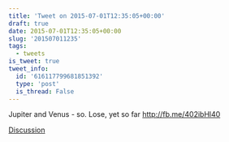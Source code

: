 ```yaml
---
title: 'Tweet on 2015-07-01T12:35:05+00:00'
draft: true
date: 2015-07-01T12:35:05+00:00
slug: '201507011235'
tags:
  - tweets
is_tweet: true
tweet_info:
  id: '616117799681851392'
  type: 'post'
  is_thread: False
---
```




Jupiter and Venus - so. Lose, yet so far <http://fb.me/402ibHl40>

[Discussion](https://x.com/sytelus/status/616117799681851392)
